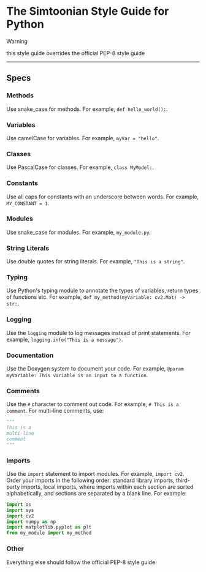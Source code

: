 # The Simtoonian Style Guide for Python
> [!WARNING]
> this style guide overrides the official PEP-8 style guide
---

## Specs

### Methods
Use snake_case for methods. For example, `def hello_world():`.

### Variables
Use camelCase for variables. For example, `myVar = "hello"`.

### Classes
Use PascalCase for classes. For example, `class MyModel:`.

### Constants
Use all caps for constants with an underscore between words. For example, `MY_CONSTANT = 1`.

### Modules
Use snake_case for modules. For example, `my_module.py`.

### String Literals
Use double quotes for string literals. For example, `"This is a string"`.

### Typing
Use Python's typing module to annotate the types of variables, return types of functions etc. For example, `def my_method(myVariable: cv2.Mat) -> str:`.

### Logging
Use the `logging` module to log messages instead of print statements. For example, `logging.info("This is a message")`.

### Documentation
Use the Doxygen system to document your code. For example, `@param myVariable: This variable is an input to a function`.

### Comments
Use the `#` character to comment out code. For example, `# This is a comment`. For multi-line comments, use:
```python
"""
This is a
multi-line
comment
"""
```

### Imports
Use the `import` statement to import modules. For example, `import cv2`. Order your imports in the following order: standard library imports, third-party imports, local imports, where imports within each section are sorted alphabetically, and sections are separated by a blank line. For example:
```python
import os
import sys
import cv2
import numpy as np
import matplotlib.pyplot as plt
from my_module import my_method
```

### Other
Everything else should follow the official PEP-8 style guide.